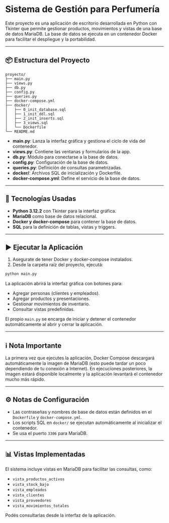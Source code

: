 
# Sistema de Gestión para Perfumería

Este proyecto es una aplicación de escritorio desarrollada en Python con Tkinter que permite gestionar productos, movimientos y vistas de una base de datos MariaDB. La base de datos se ejecuta en un contenedor Docker para facilitar el despliegue y la portabilidad.

---

## 📦 Estructura del Proyecto

```
proyecto/
├── main.py
├── views.py
├── db.py
├── config.py
├── queries.py
├── docker-compose.yml
├── docker/
│   ├── 0_init_database.sql
│   ├── 1_init_ddl.sql
│   ├── 2_init_inserts.sql
│   ├── 3_views.sql
│   └── Dockerfile
└── README.md
```

- **main.py**: Lanza la interfaz gráfica y gestiona el ciclo de vida del contenedor.
- **views.py**: Contiene las ventanas y formularios de la app.
- **db.py**: Módulo para conectarse a la base de datos.
- **config.py**: Configuración de la base de datos.
- **queries.py**: Definición de consultas parametrizadas.
- **docker/**: Archivos SQL de inicialización y Dockerfile.
- **docker-compose.yml**: Define el servicio de la base de datos.

---

## 🚀 Tecnologías Usadas

- **Python 3.12.2** con Tkinter para la interfaz gráfica.
- **MariaDB** como base de datos relacional.
- **Docker y docker-compose** para contener la base de datos.
- **SQL** para la definición de tablas, vistas y triggers.

---

## ▶️ Ejecutar la Aplicación

1. Asegurate de tener Docker y docker-compose instalados.
2. Desde la carpeta raíz del proyecto, ejecutá:

```bash
python main.py
```

La aplicación abrirá la interfaz gráfica con botones para:
- Agregar personas (clientes y empleados).
- Agregar productos y presentaciones.
- Gestionar movimientos de inventario.
- Consultar vistas predefinidas.

El propio `main.py` se encarga de iniciar y detener el contenedor automáticamente al abrir y cerrar la aplicación.

---

## ℹ️ Nota Importante

La primera vez que ejecutes la aplicación, Docker Compose descargará automáticamente la imagen de MariaDB (esto puede tardar un poco dependiendo de tu conexión a Internet). En ejecuciones posteriores, la imagen estará disponible localmente y la aplicación levantará el contenedor mucho más rápido.

---

## ⚙️ Notas de Configuración

- Las contraseñas y nombres de base de datos están definidos en el `Dockerfile` y `docker-compose.yml`.
- Los scripts SQL en `docker/` se ejecutan automáticamente al inicializar el contenedor.
- Se usa el puerto `3306` para MariaDB.

---

## 📊 Vistas Implementadas

El sistema incluye vistas en MariaDB para facilitar las consultas, como:
- `vista_productos_activos`
- `vista_stock_bajo`
- `vista_empleados`
- `vista_clientes`
- `vista_proveedores`
- `vista_movimientos_totales`

Podés consultarlas desde la interfaz de la aplicación.
